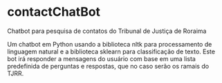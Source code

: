 # contactChatBot
Chatbot para pesquisa de contatos do Tribunal de Justiça de Roraima

Um chatbot em Python usando a biblioteca nltk para processamento de linguagem natural e a biblioteca sklearn para classificação de texto. Este bot irá responder a mensagens do usuário com base em uma lista predefinida de perguntas e respostas, que no caso serão os ramais do TJRR.


